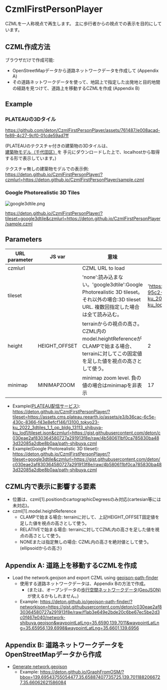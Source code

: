 # CzmlFirstPersonPlayer

CZMLを一人称視点で再生します。
主に歩行者からの視点での表示を目的にしています。

## CZML作成方法

ブラウザだけで作成可能:
* OpenStreetMapデータから道路ネットワークデータを作成して (Appendix A)
* その道路ネットワークデータを使って、地図上で指定した出発地と目的地間の経路を見つけて、道路上を移動するCZMLを作成 (Appendix B)

## Example

### PLATEAUの3Dタイル
https://github.com/deton/CzmlFirstPersonPlayer/assets/761487/e008acad-fe89-4c27-9cf0-01cde59ad7ff

(PLATEAUのテクスチャ付きの建築物の3Dタイルは、
[建築物モデル（千代田区）](https://www.geospatial.jp/ckan/dataset/plateau)を
手元にダウンロードした上で、localhostから取得する形で表示しています。)

テクスチャ無しの建築物モデルでの表示例:
https://deton.github.io/CzmlFirstPersonPlayer/?czmlurl=https://deton.github.io/CzmlFirstPersonPlayer/sample.czml

### Google Photorealistic 3D Tiles

![google3dtile.png](https://github.com/deton/CzmlFirstPersonPlayer/assets/761487/18d4a062-e8b3-49bb-a819-9b10e92bcd27)

https://deton.github.io/CzmlFirstPersonPlayer/?tileset=google3dtile&czmlurl=https://deton.github.io/CzmlFirstPersonPlayer/sample.czml

## Parameters
|URL parameter | JS var | 意味 | default |
|---|---|---|---|
|czmlurl||CZML URL to load||
|tileset||'none':読み込まない。'google3dtile':Google Photorealistic 3D tileset。それ以外の場合:3D tileset URL. 複数回指定した場合は全て読み込む。|'https://assets.cms.plateau.reearth.io/assets/aa/ecf312-95c2-4e24-8351-642f27e447b6/13100_tokyo23-ku_2022_3dtiles_1_1_op_bldg_13101_chiyoda-ku_lod1/tileset.json'|
|height|HEIGHT_OFFSET|terrainからの視点の高さ。CZML内のmodel.heightReferenceがCLAMPで始まる場合、terrainに対してこの固定値を足した値を視点の高さとして使う。|2|
|minimap|MINIMAPZOOM|minimap zoom level. 負の値の場合はminimapを非表示|17|

* Example([PLATEAU配信サービス](https://github.com/Project-PLATEAU/plateau-streaming-tutorial)): https://deton.github.io/CzmlFirstPersonPlayer/?tileset=https://assets.cms.plateau.reearth.io/assets/e3/b36cac-6c5e-430c-8366-f43e8efcf146/13100_tokyo23-ku_2022_3dtiles_1_1_op_bldg_13113_shibuya-ku_lod1/tileset.json&czmlurl=https://gist.githubusercontent.com/deton/c030eae2af830364580727a291913f8e/raw/4b580611bf0ca785830ba483d32085a2dbe8b0aa/path-shibuya.czml
* Example(Google Photorealistic 3D tileset): https://deton.github.io/CzmlFirstPersonPlayer/?tileset=google3dtile&czmlurl=https://gist.githubusercontent.com/deton/c030eae2af830364580727a291913f8e/raw/4b580611bf0ca785830ba483d32085a2dbe8b0aa/path-shibuya.czml

## CZML内で表示に影響する要素
* 位置は、czml[1].positionのcartographicDegreesのみ対応(cartesian等には未対応)。
* czml[1].model.heightReference
  * CLAMPで始まる場合: terrainに対して、上記HEIGHT_OFFSET固定値を足した値を視点の高さとして使う。
  * RELATIVEで始まる場合: terrainに対してCZML内の高さを足した値を視点の高さとして使う。
  * NONEまたは指定無しの場合: CZML内の高さを絶対値として使う。(ellipsoidからの高さ)

## Appendix A: 道路上を移動するCZMLを作成
* Load the network.geojson and export CZML using [geojson-path-finder](https://github.com/deton/geojson-path-finder)
  * 使用する道路ネットワークデータは、Appendix Bの方法で作成。
    * (または、オープンデータの[歩行空間ネットワークデータ(GeoJSON)](https://www.geospatial.jp/ckan/dataset/0401)が使えるかもしれません。)
  * Example: https://deton.github.io/geojson-path-finder/?networkjson=https://gist.githubusercontent.com/deton/c030eae2af830364580727a291913f8e/raw/f1ab3e649e2bde20c6be67ec5be2d3c0f467e040/network-shibuya.geojson&waypointLatLng=35.6590,139.7011&waypointLatLng=35.65956,139.6998&waypointLatLng=35.6601,139.6956

## Appendix B: 道路ネットワークデータをOpenStreetMapデータから作成
* [Generate network.geojson](https://github.com/deton/GraphFromOSM)
  * Example: https://deton.github.io/GraphFromOSM/?bbox=139.69543755054477,35.65887407735725,139.7011882066727,35.66062621586084
